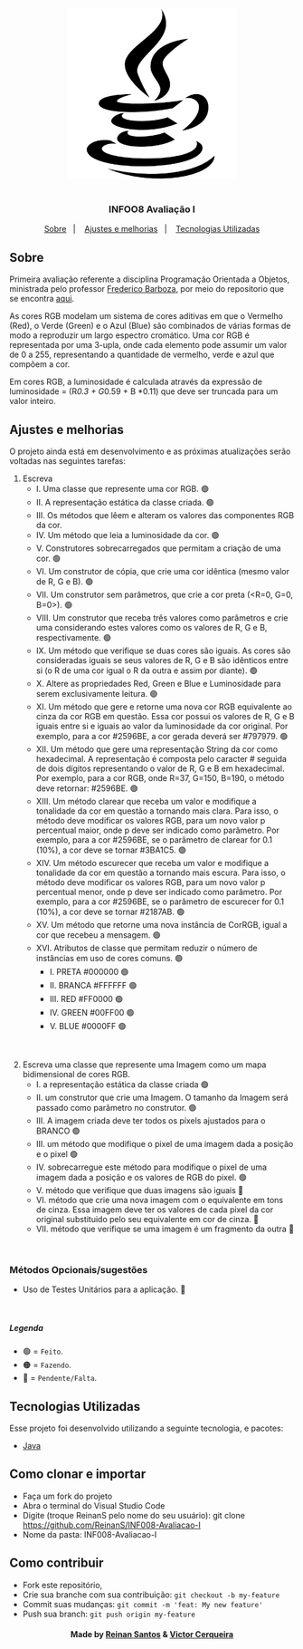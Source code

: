 
<h3 align="center">
    <img alt="Logo" title="#logo" width="300px" src="/assets/imgs/logo_java.png">
    </br>
    </br>
    </br>
    <b>INFOO8 Avaliação I</b>  
</h3>
  
<p align="center">
  <a href="#about">Sobre</a>&nbsp;&nbsp;&nbsp;|&nbsp;&nbsp;&nbsp;
  <a href="#features">Ajustes e melhorias</a>&nbsp;&nbsp;&nbsp;|&nbsp;&nbsp;&nbsp;
  <a href="#technologies-used">Tecnologias Utilizadas</a>
</p>

<a id="about"></a>

## Sobre

   Primeira avaliação referente a disciplina Programação Orientada a Objetos, ministrada pelo professor [Frederico Barboza](http://lattes.cnpq.br/2897532678011764), por meio do repositorio que se encontra [aqui](https://github.com/pooinf008/inf008-20211/tree/master/especificacao).

   As cores RGB modelam um sistema de cores aditivas em que o Vermelho (Red), o Verde (Green) e o Azul (Blue) são combinados de várias formas de modo a reproduzir um largo espectro cromático. Uma cor RGB é representada por uma 3-upla, onde cada elemento pode assumir um valor de 0 a 255, representando a quantidade de vermelho, verde e azul que compõem a cor.
  
  Em cores RGB, a luminosidade é calculada através da expressão de luminosidade = (R*0.3 + G*0.59 + B *0.11) que deve ser truncada para um valor inteiro.

<a id="features"></a>

## Ajustes e melhorias

O projeto ainda está em desenvolvimento e as próximas atualizações serão voltadas nas seguintes tarefas:

1. Escreva
    - I. Uma classe que represente uma cor RGB. 🟢
    - II. A representação estática da classe criada. 🟢
    - III. Os métodos que lêem e alteram os valores das componentes RGB da cor.
    - IV. Um método que leia a luminosidade da cor. 🟢
    - V. Construtores sobrecarregados que permitam a criação de uma cor. 🟢
    - VI. Um construtor de cópia, que crie uma cor idêntica (mesmo valor de R, G e B). 🟢
    - VII. Um construtor sem parâmetros, que crie a cor preta (<R=0, G=0, B=0>). 🟢
    - VIII. Um construtor que receba três valores como parâmetros e crie uma considerando estes valores como os valores de R, G e B, respectivamente. 🟢
    - IX. Um método que verifique se duas cores são iguais. As cores são consideradas iguais se seus valores de R, G e B são idênticos entre si (o R de uma cor igual o R da outra e assim por diante). 🟢
    - X. Altere as propriedades Red, Green e Blue e Luminosidade para serem exclusivamente leitura. 🟢
    - XI. Um método que gere e retorne uma nova cor RGB equivalente ao cinza da cor RGB em questão. Essa cor possui os valores de R, G e B iguais entre si e iguais ao valor da luminosidade da cor original. Por exemplo, para a cor #2596BE, a cor gerada deverá ser #797979. 🟢
    - XII. Um método que gere uma representação String da cor como hexadecimal. A representação é composta pelo caracter # seguida de dois dígitos representando o valor de R, G e B em hexadecimal. Por exemplo, para a cor RGB, onde R=37, G=150, B=190, o método deve retornar: #2596BE. 🟢
    - XIII. Um método clarear que receba um valor e modifique a tonalidade da cor em questão a tornando mais clara. Para isso, o método deve modificar os valores RGB, para um novo valor p percentual maior, onde p deve ser indicado como parâmetro. Por exemplo, para a cor  #2596BE, se o parâmetro de clarear for 0.1 (10%), a cor deve se tornar #3BA1C5. 🟢
    - XIV. Um método escurecer que receba um valor e modifique a tonalidade da cor em questão a tornando mais escura. Para isso, o método deve modificar os valores RGB, para um novo valor p percentual menor, onde p deve ser indicado como parâmetro. Por exemplo, para a cor  #2596BE, se o parâmetro de escurecer for 0.1 (10%), a cor deve se tornar #2187AB. 🟢
    - XV. Um método que retorne uma nova instância de CorRGB, igual a cor que recebeu a mensagem. 🟢
    - XVI. Atributos de classe que permitam reduzir o número de instâncias em uso de cores comuns. 🟢
         - I. PRETA #000000 🟢
         - II. BRANCA #FFFFFF 🟢
         - III. RED #FF0000 🟢
         - IV. GREEN #00FF00 🟢
         - V. BLUE #0000FF 🟢
</br>

2. Escreva uma classe que represente uma Imagem como um mapa bidimensional de cores RGB.
    - I. a representação estática da classe criada 🟢
    - II. um construtor que crie uma Imagem. O tamanho da Imagem será passado como parâmetro no construtor. 🟢
    - III. A imagem criada deve ter todos os píxels ajustados para o BRANCO 🟢
    - III. um método que modifique o pixel de uma imagem dada a posição e o pixel 🟢
    - IV. sobrecarregue este método para modifique o pixel de uma imagem dada a posição e os valores de RGB do pixel. 🟢
    - V. método que verifique que duas imagens são iguais 🔴
    - VI. método que crie uma nova imagem com o equivalente em tons de cinza. Essa imagem deve ter os valores de cada pixel da cor original substituido pelo seu equivalente em cor de cinza. 🔴
    - VII. método que verifique se uma imagem é um fragmento da outra 🔴

</br>

### Métodos Opcionais/sugestões
- Uso de Testes Unitários para a aplicação. 🔴

</br>

##### Legenda
- 🟢 = `Feito`.
- 🟠 = `Fazendo`.
- 🔴 = `Pendente/Falta`.

<a id="technologies-used"></a>

## Tecnologias Utilizadas

Esse projeto foi desenvolvido utilizando a seguinte tecnologia, e pacotes:

- [Java](https://www.java.com/pt-BR/)

<a id="how-to-use"></a>

## Como clonar e importar

- Faça um fork do projeto
- Abra o terminal do Visual Studio Code
- Digite (troque ReinanS pelo nome do seu usuário): git clone https://github.com/ReinanS/INF008-Avaliacao-I
- Nome da pasta: INF008-Avaliacao-I


<a id="how-to-contribute"></a>

## Como contribuir

- Fork este repositório,
- Crie sua branche com sua contribuição: `git checkout -b my-feature`
- Commit suas mudanças: `git commit -m 'feat: My new feature' `
- Push sua branch: `git push origin my-feature`

<h4 align="center">
    Made by <a href="https://github.com/ReinanS" target="_blank">Reinan Santos</a> & <a href="https://github.com/cerqueirav" target="_blank">Victor Cerqueira</a> 
</h4>

 
